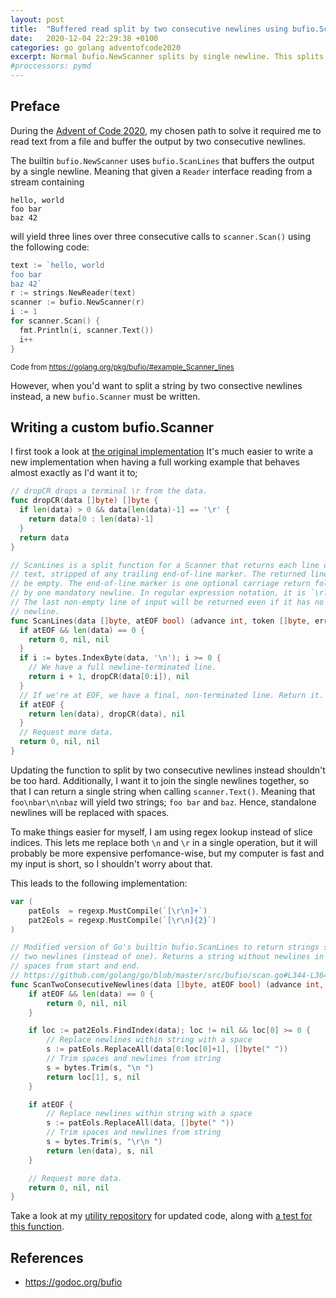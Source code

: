 ```yaml
---
layout: post
title:  "Buffered read split by two consecutive newlines using bufio.Scanner in Go"
date:   2020-12-04 22:29:38 +0100
categories: go golang adventofcode2020
excerpt: Normal bufio.NewScanner splits by single newline. This splits by double newlines.
#proccessors: pymd
---
```


## Preface

During the [Advent of Code 2020](https://adventofcode.com/2020), my chosen
path to solve it required me to read text from a file and buffer the output
by two consecutive newlines.

The builtin `bufio.NewScanner` uses `bufio.ScanLines` that buffers the output
by a single newline. Meaning that given a `Reader` interface reading from
a stream containing

```
hello, world
foo bar
baz 42
```

will yield three lines over three consecutive calls to `scanner.Scan()` using the following code:

```go
text := `hello, world
foo bar
baz 42`
r := strings.NewReader(text)
scanner := bufio.NewScanner(r)
i := 1
for scanner.Scan() {
  fmt.Println(i, scanner.Text())
  i++
}
```
<small>Code from <https://golang.org/pkg/bufio/#example_Scanner_lines></small>

However, when you'd want to split a string by two consective newlines instead, a new `bufio.Scanner`
must be written.

## Writing a custom bufio.Scanner

I first took a look at [the original implementation](https://github.com/golang/go/blob/2975b27bbd3d4e85a2488ac289e112bc0dedfebe/src/bufio/scan.go#L336-L364)
It's much easier to write a new implementation when having a full working example
that behaves almost exactly as I'd want it to;

```go
// dropCR drops a terminal \r from the data.
func dropCR(data []byte) []byte {
  if len(data) > 0 && data[len(data)-1] == '\r' {
    return data[0 : len(data)-1]
  }
  return data
}

// ScanLines is a split function for a Scanner that returns each line of
// text, stripped of any trailing end-of-line marker. The returned line may
// be empty. The end-of-line marker is one optional carriage return followed
// by one mandatory newline. In regular expression notation, it is `\r?\n`.
// The last non-empty line of input will be returned even if it has no
// newline.
func ScanLines(data []byte, atEOF bool) (advance int, token []byte, err error) {
  if atEOF && len(data) == 0 {
    return 0, nil, nil
  }
  if i := bytes.IndexByte(data, '\n'); i >= 0 {
    // We have a full newline-terminated line.
    return i + 1, dropCR(data[0:i]), nil
  }
  // If we're at EOF, we have a final, non-terminated line. Return it.
  if atEOF {
    return len(data), dropCR(data), nil
  }
  // Request more data.
  return 0, nil, nil
}
```

Updating the function to split by two consecutive newlines instead shouldn't be too hard.
Additionally, I want it to join the single newlines together, so that I can return
a single string when calling `scanner.Text()`. Meaning that `foo\nbar\n\nbaz`
will yield two strings; `foo bar` and `baz`. Hence, standalone newlines will be replaced with
spaces.

To make things easier for myself, I am using regex lookup instead of slice indices. This lets
me replace both `\n` and `\r` in a single operation, but it will probably be more expensive
perfomance-wise, but my computer is fast and my input is short, so I shouldn't worry about that.

This leads to the following implementation:

```go
var (
	patEols  = regexp.MustCompile(`[\r\n]+`)
	pat2Eols = regexp.MustCompile(`[\r\n]{2}`)
)

// Modified version of Go's builtin bufio.ScanLines to return strings separated by
// two newlines (instead of one). Returns a string without newlines in it, and trims
// spaces from start and end.
// https://github.com/golang/go/blob/master/src/bufio/scan.go#L344-L364
func ScanTwoConsecutiveNewlines(data []byte, atEOF bool) (advance int, token []byte, err error) {
	if atEOF && len(data) == 0 {
		return 0, nil, nil
	}

	if loc := pat2Eols.FindIndex(data); loc != nil && loc[0] >= 0 {
		// Replace newlines within string with a space
		s := patEols.ReplaceAll(data[0:loc[0]+1], []byte(" "))
		// Trim spaces and newlines from string
		s = bytes.Trim(s, "\n ")
		return loc[1], s, nil
	}

	if atEOF {
		// Replace newlines within string with a space
		s := patEols.ReplaceAll(data, []byte(" "))
		// Trim spaces and newlines from string
		s = bytes.Trim(s, "\r\n ")
		return len(data), s, nil
	}

	// Request more data.
	return 0, nil, nil
}
```

Take a look at my [utility repository](https://github.com/stigok/go-utils) for updated code, along with [a test for this function](https://github.com/stigok/go-utils/blob/main/bufio_test.go).

## References
- <https://godoc.org/bufio>
